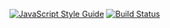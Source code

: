 [![JavaScript Style Guide](https://img.shields.io/badge/code_style-standard-brightgreen.svg)](https://standardjs.com)
[![Build Status](https://travis-ci.org/IniZio/inizio.github.io.svg?branch=master)](https://travis-ci.org/IniZio/inizio.github.io)
